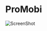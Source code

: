 # ProMobi

![ScreenShot](https://raw.github.com/nadzeyamatskevich/RunnerPro/ProMobi/blob/nadezda/screenshots/splashscreen.png)
